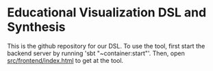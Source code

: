 Educational Visualization DSL and Synthesis
=============

This is the github repository for our DSL. To use the tool, first start the backend
server by running 'sbt "~container:start"'. Then, open
[src/frontend/index.html](src/frontend/index.html) to get at the tool.
